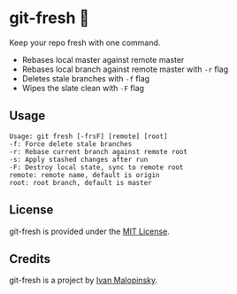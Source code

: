 # git-fresh :lemon: 

Keep your repo fresh with one command.

* Rebases local master against remote master
* Rebases local branch against remote master with `-r` flag
* Deletes stale branches with `-f` flag
* Wipes the slate clean with `-F` flag

## Usage

```
Usage: git fresh [-frsF] [remote] [root]
-f: Force delete stale branches
-r: Rebase current branch against remote root
-s: Apply stashed changes after run
-F: Destroy local state, sync to remote root
remote: remote name, default is origin
root: root branch, default is master
```

## License

git-fresh is provided under the [MIT License](http://opensource.org/licenses/MIT).

## Credits

git-fresh is a project by [Ivan Malopinsky](http://imsky.co).